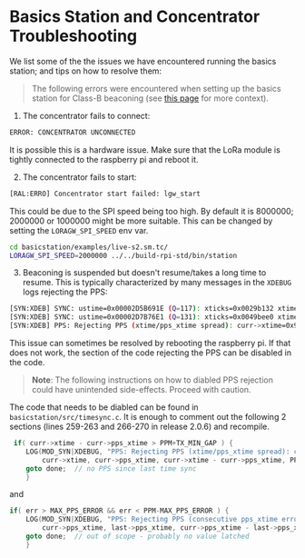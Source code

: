 # Basics Station and Concentrator Troubleshooting

We list some of the the issues we have encountered running the basics station; and tips on how to resolve them:

>The following errors were encountered when setting up the basics station for Class-B beaconing (see [this page](class-b-beaconing.md) for more context).

1. The concentrator fails to connect:

```bash
ERROR: CONCENTRATOR UNCONNECTED
```

It is possible this is a hardware issue. Make sure that the LoRa module is tightly connected to the raspberry pi and reboot it.

2. The concentrator fails to start:

```bash
[RAL:ERRO] Concentrator start failed: lgw_start
```

This could be due to the SPI speed being too high. By default it is 8000000; 2000000 or 1000000 might be more suitable. This can be changed by setting the `LORAGW_SPI_SPEED` env var.

```bash
cd basicstation/examples/live-s2.sm.tc/
LORAGW_SPI_SPEED=2000000 ../../build-rpi-std/bin/station
```

3. Beaconing is suspended but doesn't resume/takes a long time to resume. This is typically characterized by many messages in the `XDEBUG` logs rejecting the PPS:

```bash
[SYN:XDEB] SYNC: ustime=0x00002D5B691E (Q=117): xticks=0x0029b132 xtime=0x9A00000029B132 - PPS: pps_xticks=0x0029aa38 (2730552) pps_xtime=0x9A00000029AA38 (pps_en=1)
[SYN:XDEB] SYNC: ustime=0x00002D7B76E1 (Q=131): xticks=0x0049bee0 xtime=0x9A00000049BEE0 - PPS: pps_xticks=0x0029b207 (2732551) pps_xtime=0x9A00000029B207 (pps_en=1)
[SYN:XDEB] PPS: Rejecting PPS (xtime/pps_xtime spread): curr->xtime=0x9A00000049BEE0   curr->pps_xtime=0x9A00000029B207   diff=2100441 (>1010000)
```

This issue can sometimes be resolved by rebooting the raspberry pi. If that does not work, the section of the code rejecting the PPS can be disabled in the code.

> **Note**: The following instructions on how to diabled PPS rejection could have unintended side-effects. Proceed with caution.

The code that needs to be diabled can be found in `basicstation/src/timesync.c`. It is enough to comment out the following 2 sections (lines 259-263 and 266-270 in release 2.0.6) and recompile.

```c
 if( curr->xtime - curr->pps_xtime > PPM+TX_MIN_GAP ) {
    LOG(MOD_SYN|XDEBUG, "PPS: Rejecting PPS (xtime/pps_xtime spread): curr->xtime=0x%lX   curr->pps_xtime=0x%lX   diff=%lu (>%u)",
        curr->xtime, curr->pps_xtime, curr->xtime - curr->pps_xtime, PPM+TX_MIN_GAP);
    goto done;  // no PPS since last time sync
    }
```

and

```c
if( err > MAX_PPS_ERROR && err < PPM-MAX_PPS_ERROR ) {
    LOG(MOD_SYN|XDEBUG, "PPS: Rejecting PPS (consecutive pps_xtime error): curr->pps_xtime=0x%lX   last->pps_xtime=0x%lX   diff=%lu",
        curr->pps_xtime, last->pps_xtime, curr->pps_xtime - last->pps_xtime);
    goto done;  // out of scope - probably no value latched
    }

```
